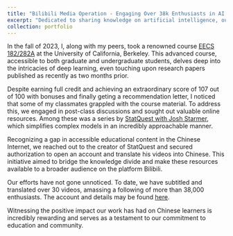 ```yaml
---
title: "Bilibili Media Operation - Engaging Over 38k Enthusiasts in AI Knowledge"
excerpt: "Dedicated to sharing knowledge on artificial intelligence, our Bilibili account has captivated a community of more than 38k learners"
collection: portfolio
---
```



In the fall of 2023, I, along with my peers, took a renowned course [EECS 182/282A](https://www2.eecs.berkeley.edu/Courses/CS282A/) at the University of California, Berkeley. This advanced course, accessible to both graduate and undergraduate students, delves deep into the intricacies of deep learning, even touching upon research papers published as recently as two months prior.


Despite earning full credit and achieving an extraordinary score of 107 out of 100 with bonuses and finally geting a recommendation letter, I noticed that some of my classmates grappled with the course material. To address this, we engaged in post-class discussions and sought out valuable online resources. Among these was a series by [StatQuest with Josh Starmer](https://statquest.org), which simplifies complex models in an incredibly approachable manner.

Recognizing a gap in accessible educational content in the Chinese Internet, we reached out to the creator of StatQuest and secured authorization to open an account and translate his videos into Chinese. This initiative aimed to bridge the knowledge divide and make these resources available to a broader audience on the platform Bilibili. 


Our efforts have not gone unnoticed. To date, we have subtitled and translated over 30 videos, amassing a following of more than 38,000 enthusiasts. The account and details may be found [here](https://space.bilibili.com/3546620985608836?spm_id_from=333.337.0.0).

Witnessing the positive impact our work has had on Chinese learners is incredibly rewarding and serves as a testament to our commitment to education and community.

 
